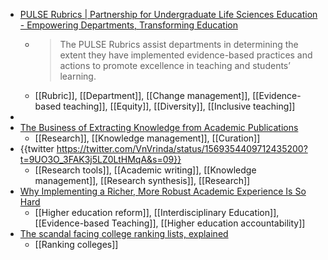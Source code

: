 - [PULSE Rubrics | Partnership for Undergraduate Life Sciences Education - Empowering Departments, Transforming Education](https://pulse-community.org/rubrics)
	- >The PULSE Rubrics assist departments in determining the extent they have implemented evidence-based practices and actions to promote excellence in teaching and students’ learning.
	- [[Rubric]], [[Department]], [[Change management]], [[Evidence-based teaching]], [[Equity]], [[Diversity]], [[Inclusive teaching]]
-
- [The Business of Extracting Knowledge from Academic Publications](https://markusstrasser.org/extracting-knowledge-from-literature/)
	- [[Research]], [[Knowledge management]], [[Curation]]
- {{twitter https://twitter.com/VnVrinda/status/1569354409712435200?t=9UO3O_3FAK3j5LZ0LtHMqA&s=09}}
	- [[Research tools]], [[Academic writing]], [[Knowledge management]], [[Research synthesis]], [[Research]]
- [Why Implementing a Richer, More Robust Academic Experience Is So Hard](https://www.insidehighered.com/blogs/higher-ed-gamma/why-implementing-richer-more-robust-academic-experience-so-hard)
	- [[Higher education reform]], [[Interdisciplinary Education]], [[Evidence-based Teaching]], [[Higher education accountability]]
- [The scandal facing college ranking lists, explained](https://thehill.com/changing-america/enrichment/education/3641004-the-scandal-facing-college-ranking-lists-explained/)
	- [[Ranking colleges]]